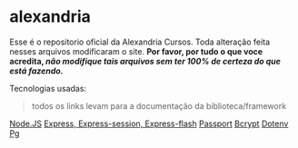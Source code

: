 # alexandria

Esse é o repositorio oficial da Alexandria Cursos. Toda alteração feita nesses arquivos modificaram o site. **Por favor, por tudo o que voce
acredita, _não modifique tais arquivos sem ter 100% de certeza do que está fazendo._**

Tecnologias usadas:
> todos os links levam para a documentação da biblioteca/framework

[Node.JS](https://nodejs.org/docs/latest/api/)
[Express, Express-session, Express-flash](http://expressjs.com/pt-br/guide/routing.html)
[Passport](https://www.passportjs.org/docs/)
[Bcrypt](https://github.com/dcodeIO/bcrypt.js/blob/master/README.md)
[Dotenv](https://www.npmjs.com/package/dotenv#-documentation)
[Pg](https://node-postgres.com/)


